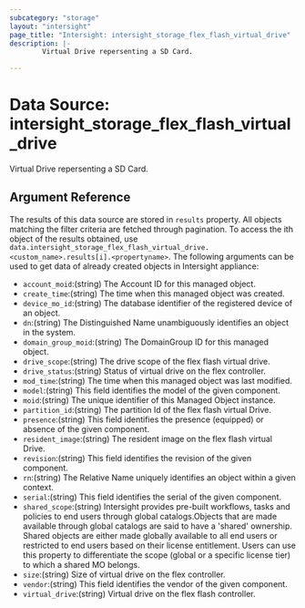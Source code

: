 ```yaml
---
subcategory: "storage"
layout: "intersight"
page_title: "Intersight: intersight_storage_flex_flash_virtual_drive"
description: |-
        Virtual Drive repersenting a SD Card.

---
```


# Data Source: intersight_storage_flex_flash_virtual_drive
Virtual Drive repersenting a SD Card.
## Argument Reference
The results of this data source are stored in `results` property.
All objects matching the filter criteria are fetched through pagination.
To access the ith object of the results obtained, use `data.intersight_storage_flex_flash_virtual_drive.<custom_name>.results[i].<propertyname>`.
The following arguments can be used to get data of already created objects in Intersight appliance:
* `account_moid`:(string) The Account ID for this managed object. 
* `create_time`:(string) The time when this managed object was created. 
* `device_mo_id`:(string) The database identifier of the registered device of an object. 
* `dn`:(string) The Distinguished Name unambiguously identifies an object in the system. 
* `domain_group_moid`:(string) The DomainGroup ID for this managed object. 
* `drive_scope`:(string) The drive scope of the flex flash virtual drive. 
* `drive_status`:(string) Status of virtual drive on the flex controller. 
* `mod_time`:(string) The time when this managed object was last modified. 
* `model`:(string) This field identifies the model of the given component. 
* `moid`:(string) The unique identifier of this Managed Object instance. 
* `partition_id`:(string) The partition Id of the flex flash virtual Drive. 
* `presence`:(string) This field identifies the presence (equipped) or absence of the given component. 
* `resident_image`:(string) The resident image on the flex flash virtual Drive. 
* `revision`:(string) This field identifies the revision of the given component. 
* `rn`:(string) The Relative Name uniquely identifies an object within a given context. 
* `serial`:(string) This field identifies the serial of the given component. 
* `shared_scope`:(string) Intersight provides pre-built workflows, tasks and policies to end users through global catalogs.Objects that are made available through global catalogs are said to have a 'shared' ownership. Shared objects are either made globally available to all end users or restricted to end users based on their license entitlement. Users can use this property to differentiate the scope (global or a specific license tier) to which a shared MO belongs. 
* `size`:(string) Size of virtual drive on the flex controller. 
* `vendor`:(string) This field identifies the vendor of the given component. 
* `virtual_drive`:(string) Virtual drive on the flex flash controller. 
 
